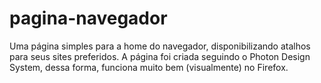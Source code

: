 # pagina-navegador
Uma página simples para a home do navegador, disponibilizando atalhos para seus sites preferidos. A página foi criada seguindo o Photon Design System, dessa forma, funciona muito bem (visualmente) no Firefox.
